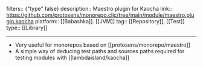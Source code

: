 filters:: {"type" false}
description:: Maestro plugin for Kaocha
link:: https://github.com/protosens/monorepo.cljc/tree/main/module/maestro.plugin.kaocha
platform::  [[Babashka]]. [[JVM]]
tag:: [[Repository]], [[Test]]
type:: [[Library]]

- ---
- Very useful for monorepos based on [[protosens/monorepo/maestro]]
- A simple way of deducing test paths and sources paths required for testing modules with [[lambdaisland/kaocha]]